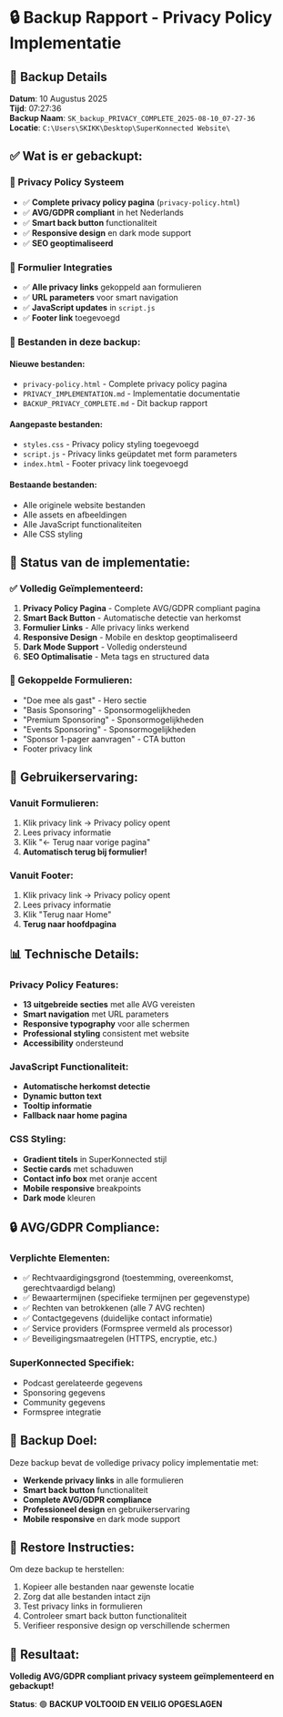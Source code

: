 # 🔒 Backup Rapport - Privacy Policy Implementatie

## 📅 Backup Details
**Datum**: 10 Augustus 2025  
**Tijd**: 07:27:36  
**Backup Naam**: `SK_backup_PRIVACY_COMPLETE_2025-08-10_07-27-36`  
**Locatie**: `C:\Users\SKIKK\Desktop\SuperKonnected Website\`

## ✅ Wat is er gebackupt:

### **🔐 Privacy Policy Systeem**
- ✅ **Complete privacy policy pagina** (`privacy-policy.html`)
- ✅ **AVG/GDPR compliant** in het Nederlands
- ✅ **Smart back button** functionaliteit
- ✅ **Responsive design** en dark mode support
- ✅ **SEO geoptimaliseerd**

### **🔗 Formulier Integraties**
- ✅ **Alle privacy links** gekoppeld aan formulieren
- ✅ **URL parameters** voor smart navigation
- ✅ **JavaScript updates** in `script.js`
- ✅ **Footer link** toegevoegd

### **📁 Bestanden in deze backup:**

#### **Nieuwe bestanden:**
- `privacy-policy.html` - Complete privacy policy pagina
- `PRIVACY_IMPLEMENTATION.md` - Implementatie documentatie
- `BACKUP_PRIVACY_COMPLETE.md` - Dit backup rapport

#### **Aangepaste bestanden:**
- `styles.css` - Privacy policy styling toegevoegd
- `script.js` - Privacy links geüpdatet met form parameters
- `index.html` - Footer privacy link toegevoegd

#### **Bestaande bestanden:**
- Alle originele website bestanden
- Alle assets en afbeeldingen
- Alle JavaScript functionaliteiten
- Alle CSS styling

## 🎯 **Status van de implementatie:**

### **✅ Volledig Geïmplementeerd:**
1. **Privacy Policy Pagina** - Complete AVG/GDPR compliant pagina
2. **Smart Back Button** - Automatische detectie van herkomst
3. **Formulier Links** - Alle privacy links werkend
4. **Responsive Design** - Mobile en desktop geoptimaliseerd
5. **Dark Mode Support** - Volledig ondersteund
6. **SEO Optimalisatie** - Meta tags en structured data

### **🔗 Gekoppelde Formulieren:**
- "Doe mee als gast" - Hero sectie
- "Basis Sponsoring" - Sponsormogelijkheden
- "Premium Sponsoring" - Sponsormogelijkheden
- "Events Sponsoring" - Sponsormogelijkheden
- "Sponsor 1-pager aanvragen" - CTA button
- Footer privacy link

## 🚀 **Gebruikerservaring:**

### **Vanuit Formulieren:**
1. Klik privacy link → Privacy policy opent
2. Lees privacy informatie
3. Klik "← Terug naar vorige pagina"
4. **Automatisch terug bij formulier!**

### **Vanuit Footer:**
1. Klik privacy link → Privacy policy opent
2. Lees privacy informatie
3. Klik "Terug naar Home"
4. **Terug naar hoofdpagina**

## 📊 **Technische Details:**

### **Privacy Policy Features:**
- **13 uitgebreide secties** met alle AVG vereisten
- **Smart navigation** met URL parameters
- **Responsive typography** voor alle schermen
- **Professional styling** consistent met website
- **Accessibility** ondersteund

### **JavaScript Functionaliteit:**
- **Automatische herkomst detectie**
- **Dynamic button text**
- **Tooltip informatie**
- **Fallback naar home pagina**

### **CSS Styling:**
- **Gradient titels** in SuperKonnected stijl
- **Sectie cards** met schaduwen
- **Contact info box** met oranje accent
- **Mobile responsive** breakpoints
- **Dark mode** kleuren

## 🔒 **AVG/GDPR Compliance:**

### **Verplichte Elementen:**
- ✅ Rechtvaardigingsgrond (toestemming, overeenkomst, gerechtvaardigd belang)
- ✅ Bewaartermijnen (specifieke termijnen per gegevenstype)
- ✅ Rechten van betrokkenen (alle 7 AVG rechten)
- ✅ Contactgegevens (duidelijke contact informatie)
- ✅ Service providers (Formspree vermeld als processor)
- ✅ Beveiligingsmaatregelen (HTTPS, encryptie, etc.)

### **SuperKonnected Specifiek:**
- Podcast gerelateerde gegevens
- Sponsoring gegevens
- Community gegevens
- Formspree integratie

## 🎯 **Backup Doel:**
Deze backup bevat de volledige privacy policy implementatie met:
- **Werkende privacy links** in alle formulieren
- **Smart back button** functionaliteit
- **Complete AVG/GDPR compliance**
- **Professioneel design** en gebruikerservaring
- **Mobile responsive** en dark mode support

## 📝 **Restore Instructies:**
Om deze backup te herstellen:
1. Kopieer alle bestanden naar gewenste locatie
2. Zorg dat alle bestanden intact zijn
3. Test privacy links in formulieren
4. Controleer smart back button functionaliteit
5. Verifieer responsive design op verschillende schermen

## 🎉 **Resultaat:**
**Volledig AVG/GDPR compliant privacy systeem geïmplementeerd en gebackupt!**

**Status**: 🟢 **BACKUP VOLTOOID EN VEILIG OPGESLAGEN**
